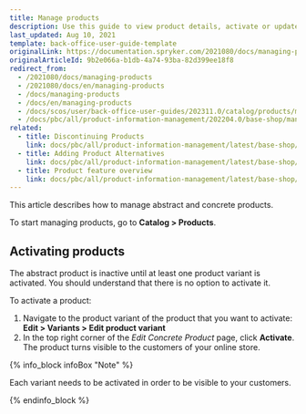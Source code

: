 ```yaml
---
title: Manage products
description: Use this guide to view product details, activate or update product attributes in the Back Office.
last_updated: Aug 10, 2021
template: back-office-user-guide-template
originalLink: https://documentation.spryker.com/2021080/docs/managing-products
originalArticleId: 9b2e066a-b1db-4a74-93ba-82d399ee18f8
redirect_from:
  - /2021080/docs/managing-products
  - /2021080/docs/en/managing-products
  - /docs/managing-products
  - /docs/en/managing-products
  - /docs/scos/user/back-office-user-guides/202311.0/catalog/products/managing-products/managing-products.html
  - /docs/pbc/all/product-information-management/202204.0/base-shop/manage-in-the-back-office/products/manage-products.html
related:
  - title: Discontinuing Products
    link: docs/pbc/all/product-information-management/latest/base-shop/manage-in-the-back-office/products/manage-product-variants/discontinue-products.html
  - title: Adding Product Alternatives
    link: docs/pbc/all/product-information-management/latest/base-shop/manage-in-the-back-office/products/manage-product-variants/add-product-alternatives.html
  - title: Product feature overview
    link: docs/pbc/all/product-information-management/latest/base-shop/feature-overviews/product-feature-overview/product-feature-overview.html
---
```


This article describes how to manage abstract and concrete products.

To start managing products, go to **Catalog&nbsp;<span aria-label="and then">></span> Products**.

## Activating products

The abstract product is inactive until at least one product variant is activated. You should understand that there is no option to activate it.

To activate a product:
1. Navigate to the product variant of the product that you want to activate:
    **Edit&nbsp;<span aria-label="and then">></span> Variants&nbsp;<span aria-label="and then">></span> Edit product variant**
2. In the top right corner of the *Edit Concrete Product* page, click **Activate**.
The product turns visible to the customers of your online store.

{% info_block infoBox "Note" %}

Each variant needs to be activated in order to be visible to your customers.

{% endinfo_block %}
